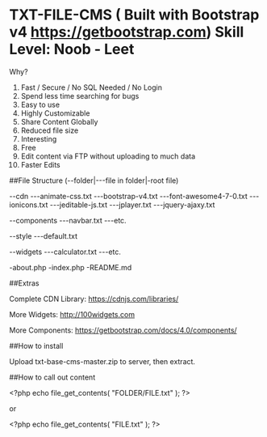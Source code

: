 # TXT-FILE-CMS ( Built with Bootstrap v4 https://getbootstrap.com) Skill Level: Noob - Leet

Why?

1. Fast / Secure / No SQL Needed / No Login
2. Spend less time searching for bugs
3. Easy to use
4. Highly Customizable
5. Share Content Globally
6. Reduced file size
7. Interesting
8. Free
9. Edit content via FTP without uploading to much data 
10. Faster Edits

##File Structure (--folder|---file in folder|-root file)

--cdn
---animate-css.txt
---bootstrap-v4.txt
---font-awesome4-7-0.txt
---ionicons.txt
---jeditable-js.txt
---jplayer.txt
---jquery-ajaxy.txt

--components
---navbar.txt
---etc.

--style
---default.txt

--widgets
---calculator.txt
---etc.

-about.php
-index.php
-README.md

##Extras

Complete CDN Library: https://cdnjs.com/libraries/

More Widgets: http://100widgets.com

More Components: https://getbootstrap.com/docs/4.0/components/


##How to install

Upload txt-base-cms-master.zip to server, then extract.


##How to call out content

&#60;?php echo file_get_contents( "FOLDER/FILE.txt" ); ?&#62;

or

&#60;?php echo file_get_contents( "FILE.txt" ); ?&#62;